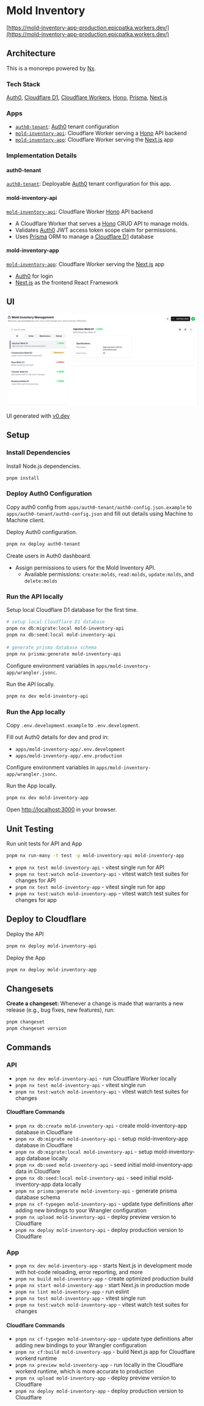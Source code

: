 # Mold Inventory

[https://mold-inventory-app-production.epicpatka.workers.dev/](https://mold-inventory-app-production.epicpatka.workers.dev/)

## Architecture

This is a monorepo powered by [Nx](https://nx.dev/).

### Tech Stack
[Auth0](https://auth0.com/), [Cloudflare D1](https://developers.cloudflare.com/d1/), [Cloudflare Workers](https://developers.cloudflare.com/workers/), [Hono](https://hono.dev/), [Prisma](https://www.prisma.io/), [Next.js](https://nextjs.org/)


### Apps
- [`auth0-tenant`](./apps/auth0-tenant/README.md): [Auth0](https://auth0.com/) tenant configuration
- [`mold-inventory-api`](./apps/mold-inventory-api/README.md): Cloudflare Worker serving a [Hono](https://hono.dev/) API backend
- [`mold-inventory-app`](./apps/mold-inventory-app/README.md): Cloudflare Worker serving the [Next.js](https://nextjs.org/) app


### Implementation Details

#### auth0-tenant

[`auth0-tenant`](./apps/auth0-tenant/README.md): Deployable [Auth0](https://auth0.com/) tenant configuration for this app.

#### mold-inventory-api

[`mold-inventory-api`](./apps/mold-inventory-api/README.md): Cloudflare Worker [Hono](https://hono.dev/) API backend

- A Cloudflare Worker that serves a [Hono](https://hono.dev/) CRUD API to manage molds.
- Validates [Auth0](https://auth0.com/) JWT access token scope claim for permissions.
- Uses [Prisma](https://www.prisma.io/) ORM to manage a [Cloudflare D1](https://developers.cloudflare.com/d1/) database

#### mold-inventory-app

[`mold-inventory-app`](./apps/mold-inventory-app/README.md): Cloudflare Worker serving the [Next.js](https://nextjs.org/) app
  - [Auth0](https://auth0.com/) for login
  - [Next.js](https://developers.cloudflare.com/workers/framework-guides/web-apps/nextjs/) as the frontend React Framework


## UI

![Screenshot of UI](./apps/mold-inventory-app/docs/ui.png)

UI generated with [v0.dev](https://v0.dev/)


## Setup

### Install Dependencies

Install Node.js dependencies.
```bash
pnpm install
```

### Deploy Auth0 Configuration

Copy auth0 config from `apps/auth0-tenant/auth0-config.json.example` to `apps/auth0-tenant/auth0-config.json` and fill out details using Machine to Machine client.

Deploy Auth0 configuration.
```bash
pnpm nx deploy auth0-tenant
```

Create users in Auth0 dashboard.
- Assign permissions to users for the Mold Inventory API.
  - Available permissions: `create:molds`, `read:molds`, `update:molds`, and `delete:molds`

### Run the API locally

Setup local Cloudflare D1 database for the first time.
```bash
# setup local Cloudflare D1 database
pnpm nx db:migrate:local mold-inventory-api
pnpm nx db:seed:local mold-inventory-api

# generate prisma database schema
pnpm nx prisma:generate mold-inventory-api
```

Configure environment variables in `apps/mold-inventory-app/wrangler.jsonc`.

Run the API locally.
```bash
pnpm nx dev mold-inventory-api
```

### Run the App locally

Copy `.env.development.example` to `.env.development`.

Fill out Auth0 details for dev and prod in:
- `apps/mold-inventory-app/.env.development`
- `apps/mold-inventory-app/.env.production`

Configure environment variables in `apps/mold-inventory-app/wrangler.jsonc`.

Run the App locally.
```bash
pnpm nx dev mold-inventory-app
```

Open [http://localhost:3000](http://localhost:3000) in your browser.


## Unit Testing

Run unit tests for API and App
```bash
pnpm nx run-many -t test -p mold-inventory-api mold-inventory-app
```

- `pnpm nx test mold-inventory-api` - vitest single run for API
- `pnpm nx test:watch mold-inventory-api` - vitest watch test suites for changes for API
- `pnpm nx test mold-inventory-app` - vitest single run for app
- `pnpm nx test:watch mold-inventory-app` - vitest watch test suites for changes for app


## Deploy to Cloudflare

Deploy the API
```bash
pnpm nx deploy mold-inventory-api
```

Deploy the App
```bash
pnpm nx deploy mold-inventory-app
```

## Changesets

**Create a changeset:** Whenever a change is made that warrants a new release (e.g., bug fixes, new features), run:
```bash
pnpm changeset
pnpm changeset version
```

## Commands

### API
- `pnpm nx dev mold-inventory-api` - run Cloudflare Worker locally
- `pnpm nx test mold-inventory-api` - vitest single run
- `pnpm nx test:watch mold-inventory-api` -  vitest watch test suites for changes

#### Cloudflare Commands
- `pnpm nx db:create mold-inventory-api` - create mold-inventory-app database in Cloudflare
- `pnpm nx db:migrate mold-inventory-api` - setup mold-inventory-app database in Cloudflare
- `pnpm nx db:migrate:local mold-inventory-api` - setup mold-inventory-app database locally
- `pnpm nx db:seed mold-inventory-api` - seed initial mold-inventory-app data in Cloudflare
- `pnpm nx db:seed:local mold-inventory-api` - seed initial mold-inventory-app data locally
- `pnpm nx prisma:generate mold-inventory-api` - generate prisma database schema
- `pnpm nx cf-typegen mold-inventory-api` - update type definitions after adding new bindings to your Wrangler configuration
- `pnpm nx upload mold-inventory-api` - deploy preview version to Cloudflare
- `pnpm nx deploy mold-inventory-api` - deploy production version to Cloudflare

### App
- `pnpm nx dev mold-inventory-app` - starts Next.js in development mode with hot-code reloading, error reporting, and more
- `pnpm nx build mold-inventory-app` - create optimized production build
- `pnpm nx start mold-inventory-app` - start Next.js in production mode
- `pnpm nx lint mold-inventory-app` - run eslint
- `pnpm nx test mold-inventory-app` - vitest single run
- `pnpm nx test:watch mold-inventory-app` -  vitest watch test suites for changes

#### Cloudflare Commands
- `pnpm nx cf-typegen mold-inventory-app` - update type definitions after adding new bindings to your Wrangler configuration
- `pnpm nx cf:build mold-inventory-app` - build Next.js app for Cloudflare workerd runtime
- `pnpm nx preview mold-inventory-app` - run locally in the Cloudflare workerd runtime, which is more accurate to production
- `pnpm nx upload mold-inventory-app` - deploy preview version to Cloudflare
- `pnpm nx deploy mold-inventory-app` - deploy production version to Cloudflare